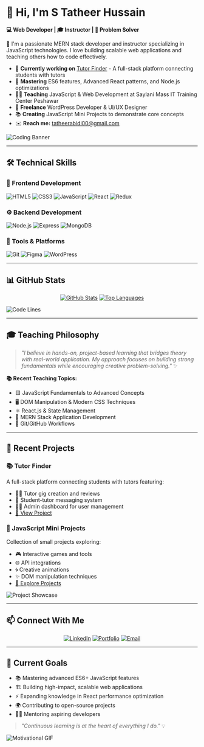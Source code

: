 # 👋 Hi, I'm S Tatheer Hussain 

**💻 Web Developer | 🎓 Instructor | 🧩 Problem Solver**

🚀 I'm a passionate MERN stack developer and instructor specializing in JavaScript technologies. I love building scalable web applications and teaching others how to code effectively.

- 🔭 **Currently working on** [Tutor Finder](https://github.com/00tatheer00/tutor-finder) - A full-stack platform connecting students with tutors
- 🌱 **Mastering** ES6 features, Advanced React patterns, and Node.js optimizations
- 👨‍🏫 **Teaching** JavaScript & Web Development at Saylani Mass IT Training Center Peshawar
- 💼 **Freelance** WordPress Developer & UI/UX Designer
- 📚 **Creating** JavaScript Mini Projects to demonstrate core concepts
- ✉️ **Reach me:** tatheerabidi00@gmail.com

![Coding Banner](https://media.giphy.com/media/qgQUggAC3Pfv687qPC/giphy.gif)

---

## 🛠️ Technical Skills

### 🎨 Frontend Development
![HTML5](https://img.shields.io/badge/-HTML5-E34F26?style=for-the-badge&logo=html5&logoColor=white)
![CSS3](https://img.shields.io/badge/-CSS3-1572B6?style=for-the-badge&logo=css3&logoColor=white)
![JavaScript](https://img.shields.io/badge/-JavaScript-F7DF1E?style=for-the-badge&logo=javascript&logoColor=black)
![React](https://img.shields.io/badge/-React-61DAFB?style=for-the-badge&logo=react&logoColor=black)
![Redux](https://img.shields.io/badge/-Redux-764ABC?style=for-the-badge&logo=redux&logoColor=white)

### ⚙️ Backend Development
![Node.js](https://img.shields.io/badge/-Node.js-339933?style=for-the-badge&logo=node.js&logoColor=white)
![Express](https://img.shields.io/badge/-Express-000000?style=for-the-badge&logo=express&logoColor=white)
![MongoDB](https://img.shields.io/badge/-MongoDB-47A248?style=for-the-badge&logo=mongodb&logoColor=white)

### 🧰 Tools & Platforms
![Git](https://img.shields.io/badge/-Git-F05032?style=for-the-badge&logo=git&logoColor=white)
![Figma](https://img.shields.io/badge/-Figma-F24E1E?style=for-the-badge&logo=figma&logoColor=white)
![WordPress](https://img.shields.io/badge/-WordPress-21759B?style=for-the-badge&logo=wordpress&logoColor=white)

---

## 📊 GitHub Stats

<div align="center">
  
[![GitHub Stats](https://github-readme-stats.vercel.app/api?username=00tatheer00&show_icons=true&theme=radical&hide=issues)](https://github.com/00tatheer00)
[![Top Languages](https://github-readme-stats.vercel.app/api/top-langs/?username=00tatheer00&layout=compact&theme=radical)](https://github.com/00tatheer00)

</div>

![Code Lines](https://media.giphy.com/media/Y4ak9Ki2GZCbJxAnJD/giphy.gif)

---

## 🎓 Teaching Philosophy

> *"I believe in hands-on, project-based learning that bridges theory with real-world application. My approach focuses on building strong fundamentals while encouraging creative problem-solving."* ✨

**📚 Recent Teaching Topics:**
- 🟨 JavaScript Fundamentals to Advanced Concepts
- 🖥️ DOM Manipulation & Modern CSS Techniques
- ⚛️ React.js & State Management
- 🔗 MERN Stack Application Development
- 🐙 Git/GitHub Workflows

---

## 🚀 Recent Projects

### 📚 Tutor Finder
A full-stack platform connecting students with tutors featuring:
- 👨‍🏫 Tutor gig creation and reviews
- 💬 Student-tutor messaging system
- 👨‍💼 Admin dashboard for user management
- [🔗 View Project](https://github.com/00tatheer00/tutor-finder)

### 🧩 JavaScript Mini Projects
Collection of small projects exploring:
- 🎮 Interactive games and tools
- 🌐 API integrations
- 🌀 Creative animations
- ✨ DOM manipulation techniques
- [🔗 Explore Projects](https://github.com/00tatheer00/javascript-mini-projects)

![Project Showcase](https://media.giphy.com/media/L1R1tvI9svkIWwpVYr/giphy.gif)

---

## 📫 Connect With Me

<div align="center">

[![LinkedIn](https://img.shields.io/badge/-LinkedIn-0077B5?style=for-the-badge&logo=linkedin&logoColor=white)](https://linkedin.com/in/tatheer-hussain)
[![Portfolio](https://img.shields.io/badge/-Portfolio-4285F4?style=for-the-badge&logo=google-chrome&logoColor=white)](https://tatheer.vercel.com)
[![Email](https://img.shields.io/badge/-Email-D14836?style=for-the-badge&logo=gmail&logoColor=white)](mailto:tatheerabidi00@gmail.com)

</div>

---

## 🎯 Current Goals

- 📚 Mastering advanced ES6+ JavaScript features
- 🏗️ Building high-impact, scalable web applications
- ⚡ Expanding knowledge in React performance optimization
- 🌍 Contributing to open-source projects
- 👨‍🎓 Mentoring aspiring developers

> *"Continuous learning is at the heart of everything I do."* 💡

![Motivational GIF](https://media.giphy.com/media/ZVik7pBtu9dNS/giphy.gif)
